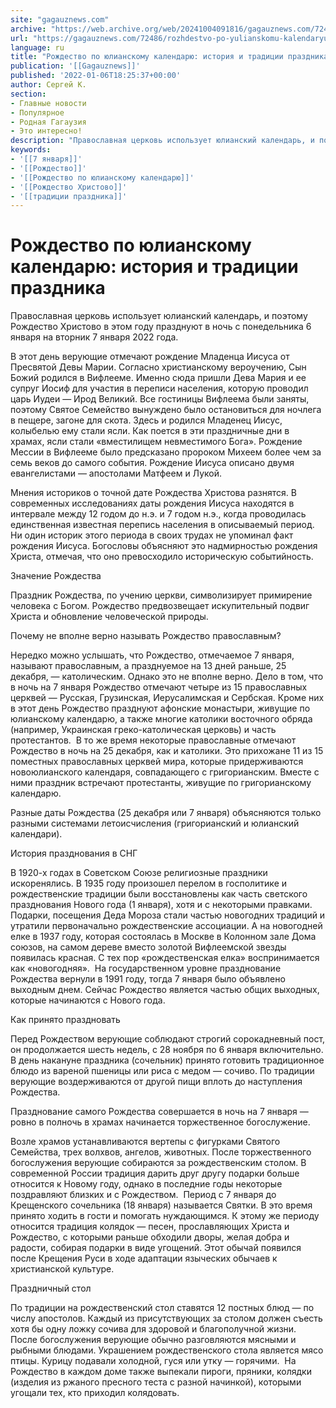 ```yaml
---
site: "gagauznews.com"
archive: "https://web.archive.org/web/20241004091816/gagauznews.com/72486/rozhdestvo-po-yulianskomu-kalendaryu-istoriya-i-traditsii-prazdnika.html"
url: "https://gagauznews.com/72486/rozhdestvo-po-yulianskomu-kalendaryu-istoriya-i-traditsii-prazdnika.html"
language: ru
title: "Рождество по юлианскому календарю: история и традиции праздника"
publication: '[[Gagauznews]]'
published: '2022-01-06T18:25:37+00:00'
author: Сергей К.
section:
- Главные новости
- Популярное
- Родная Гагаузия
- Это интересно!
description: "Православная церковь использует юлианский календарь, и поэтому Рождество Христово в этом году празднуют в ночь с понедельника 6 января на вторник 7 января 2022 года. В этот день верующие отмечают рождение Младенца Иисуса от Пресвятой Девы Марии. Согласно христианскому вероучению, Сын Божий родился в Вифлееме. Именно сюда пришли Дева Мария и ее супруг Иосиф для участия в переписи населения, которую проводил царь Иудеи — Ирод Великий. Все гостиницы Вифлеема были заняты, поэтому Святое Семейство вынуждено было остановиться для ночлега в пещере, загоне для скота. Здесь и родился Младенец Иисус, колыбелью ему стали ясли. Как поется в эти праздничные дни в […]"
keywords:
- '[[7 января]]'
- '[[Рождество]]'
- '[[Рождество по юлианскому календарю]]'
- '[[Рождество Христово]]'
- '[[традиции праздника]]'
---
```


# Рождество по юлианскому календарю: история и традиции праздника

Православная церковь использует юлианский календарь, и поэтому Рождество Христово в этом году празднуют в ночь с понедельника 6 января на вторник 7 января 2022 года.

В этот день верующие отмечают рождение Младенца Иисуса от Пресвятой Девы Марии. Согласно христианскому вероучению, Сын Божий родился в Вифлееме. Именно сюда пришли Дева Мария и ее супруг Иосиф для участия в переписи населения, которую проводил царь Иудеи — Ирод Великий. Все гостиницы Вифлеема были заняты, поэтому Святое Семейство вынуждено было остановиться для ночлега в пещере, загоне для скота. Здесь и родился Младенец Иисус, колыбелью ему стали ясли. Как поется в эти праздничные дни в храмах, ясли стали «вместилищем невместимого Бога». Рождение Мессии в Вифлееме было предсказано пророком Михеем более чем за семь веков до самого события. Рождение Иисуса описано двумя евангелистами — апостолами Матфеем и Лукой.

Мнения историков о точной дате Рождества Христова разнятся. В современных исследованиях даты рождения Иисуса находятся в интервале между 12 годом до н.э. и 7 годом н.э., когда проводилась единственная известная перепись населения в описываемый период.  Ни один историк этого периода в своих трудах не упоминал факт рождения Иисуса. Богословы объясняют это надмирностью рождения Христа, отмечая, что оно превосходило историческую событийность.

Значение Рождества

Праздник Рождества, по учению церкви, символизирует примирение человека с Богом. Рождество предвозвещает искупительный подвиг Христа и обновление человеческой природы.

Почему не вполне верно называть Рождество православным?

Нередко можно услышать, что Рождество, отмечаемое 7 января, называют православным, а празднуемое на 13 дней раньше, 25 декабря, — католическим. Однако это не вполне верно. Дело в том, что в ночь на 7 января Рождество отмечают четыре из 15 православных церквей — Русская, Грузинская, Иерусалимская и Сербская. Кроме них в этот день Рождество празднуют афонские монастыри, живущие по юлианскому календарю, а также многие католики восточного обряда (например, Украинская греко-католическая церковь) и часть протестантов.  В то же время некоторые православные отмечают Рождество в ночь на 25 декабря, как и католики. Это прихожане 11 из 15 поместных православных церквей мира, которые придерживаются новоюлианского календаря, совпадающего с григорианским. Вместе с ними праздник встречают протестанты, живущие по григорианскому календарю.

Разные даты Рождества (25 декабря или 7 января) объясняются только разными системами летоисчисления (григорианский и юлианский календари).

История празднования в CНГ

В 1920-х годах в Советском Союзе религиозные праздники искоренялись. В 1935 году произошел перелом в госполитике и рождественские традиции были восстановлены как часть светского празднования Нового года (1 января), хотя и с некоторыми правками. Подарки, посещения Деда Мороза стали частью новогодних традиций и утратили первоначально рождественские ассоциации. А на новогодней елке в 1937 году, которая состоялась в Москве в Колонном зале Дома союзов, на самом дереве вместо золотой Вифлеемской звезды появилась красная. С тех пор «рождественская елка» воспринимается как «новогодняя».  На государственном уровне празднование Рождества вернули в 1991 году, тогда 7 января было объявлено выходным днем. Сейчас Рождество является частью общих выходных, которые начинаются с Нового года.

Как принято праздновать

Перед Рождеством верующие соблюдают строгий сорокадневный пост, он продолжается шесть недель, с 28 ноября по 6 января включительно. В день накануне праздника (сочельник) принято готовить традиционное блюдо из вареной пшеницы или риса с медом — сочиво. По традиции верующие воздерживаются от другой пищи вплоть до наступления Рождества.

Празднование самого Рождества совершается в ночь на 7 января — ровно в полночь в храмах начинается торжественное богослужение.

Возле храмов устанавливаются вертепы с фигурками Святого Семейства, трех волхвов, ангелов, животных. После торжественного богослужения верующие собираются за рождественским столом. В современной России традиция дарить друг другу подарки больше относится к Новому году, однако в последние годы некоторые поздравляют близких и с Рождеством.  Период с 7 января до Крещенского сочельника (18 января) называется Святки. В это время принято ходить в гости и помогать нуждающимся. К этому же периоду относится традиция колядок — песен, прославляющих Христа и Рождество, с которыми раньше обходили дворы, желая добра и радости, собирая подарки в виде угощений. Этот обычай появился после Крещения Руси в ходе адаптации языческих обычаев к христианской культуре.

Праздничный стол

По традиции на рождественский стол ставятся 12 постных блюд — по числу апостолов. Каждый из присутствующих за столом должен съесть хотя бы одну ложку сочива для здоровой и благополучной жизни.  После богослужения верующие обычно разговляются мясными и рыбными блюдами. Украшением рождественского стола является мясо птицы. Курицу подавали холодной, гуся или утку — горячими.  На Рождество в каждом доме также выпекали пироги, пряники, колядки (изделия из ржаного пресного теста с разной начинкой), которыми угощали тех, кто приходил колядовать.